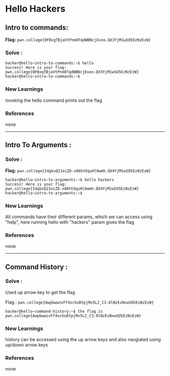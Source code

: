 #  Hello Hackers

## Intro to commands: 

**Flag:** `pwn.college{0FBxgTBjaVtPnm0TqdWBNcjExeo.QX3YjM1wSO5EzNzEzW}`

### Solve : 

```
hacker@hello~intro-to-commands:~$ hello
Success! Here is your flag:
pwn.college{0FBxgTBjaVtPnm0TqdWBNcjExeo.QX3YjM1wSO5EzNzEzW}
hacker@hello~intro-to-commands:~$

```
### New Learnings

invoking the hello command prints out the flag

### References 

none

---

## Intro To Arguments : 

### Solve :

**Flag:** `pwn.college{I4gbxQ21eiZD-x86htOquHl0wmh.QX4YjM1wSO5EzNzEzW}`

```
hacker@hello~intro-to-arguments:~$ hello hackers
Success! Here is your flag:
pwn.college{I4gbxQ21eiZD-x86htOquHl0wmh.QX4YjM1wSO5EzNzEzW}
hacker@hello~intro-to-arguments:~$ 
```

### New Learnings

All commands have their different params, which we can access using "help", here running hello with "hackers" param gives the flag


### References 

none

---

## Command History :

### Solve : 

Used up arrow key to get the flag 

Flag : `pwn.college{AwpbwwzvFf4schoDtpjMv5L2_C3.0lNzEzNxwSO5EzNzEzW}`

```
hacker@hello~command-history:~$ the flag is pwn.college{AwpbwwzvFf4schoDtpjMv5L2_C3.0lNzEzNxwSO5EzNzEzW}
```

### New Learnings

history can be accessed using the up arrow keys and also navgiated using up/down arrow keys


### References 

none

